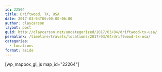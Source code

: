 ```yaml
---
id: 22504
title: Driftwood, TX, USA
date: 2017-03-04T00:00:00-06:00
author: claycarson
layout: post
guid: http://claycarson.net/uncategorized/2017/03/04/driftwood-tx-usa/
permalink: /timeline/travels/locations/2017/03/04/driftwood-tx-usa/
categories:
  - Locations
format: aside
---
```

<div class="media-details"></div>

[wp_mapbox_gl_js map_id="22264"]